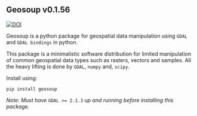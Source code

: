 ## Geosoup v0.1.56

[![DOI](https://zenodo.org/badge/DOI/10.5281/zenodo.3740462.svg)](https://doi.org/10.5281/zenodo.3740462)

Geosoup is a python package for geospatial data manipulation using `GDAL` and `GDAL bindings` in python.

This package is a minimalistic software distribution for limited manipulation of common geospatial data types such as rasters, vectors and samples. All the heavy lifting is done by `GDAL`, `numpy` and, `scipy`. 

Install using:

`pip install geosoup`


_Note: Must have_ `GDAL >= 2.1.3` _up and running before installing this package._
